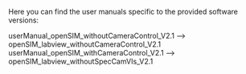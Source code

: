Here you can find the user manuals specific to the provided software versions: 


userManual_openSIM_withoutCameraControl_V2.1 --> openSIM_labview_withoutCameraControl_V2.1
userManual_openSIM_withCameraControl_V2.1 --> openSIM_labview_withoutSpecCamVIs_V2.1
